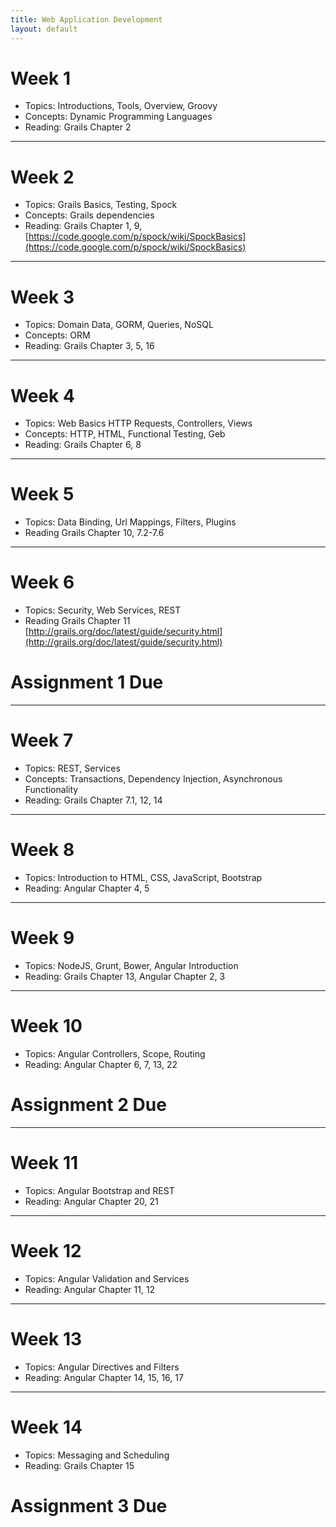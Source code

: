 ```yaml
---
title: Web Application Development
layout: default
---
```

# Week 1
- Topics: Introductions, Tools, Overview, Groovy
- Concepts: Dynamic Programming Languages
- Reading: Grails Chapter 2

---
# Week 2
- Topics: Grails Basics, Testing, Spock
- Concepts: Grails dependencies
- Reading: Grails Chapter 1, 9, [https://code.google.com/p/spock/wiki/SpockBasics](https://code.google.com/p/spock/wiki/SpockBasics)

---

# Week 3
- Topics: Domain Data, GORM, Queries, NoSQL
- Concepts: ORM
- Reading: Grails Chapter 3, 5, 16

---

# Week 4

- Topics: Web Basics HTTP Requests, Controllers, Views
- Concepts: HTTP, HTML, Functional Testing, Geb
- Reading: Grails Chapter 6, 8

---

# Week 5
- Topics: Data Binding, Url Mappings, Filters, Plugins
- Reading Grails Chapter 10, 7.2-7.6

---

# Week 6
- Topics: Security, Web Services, REST
- Reading Grails Chapter 11 [http://grails.org/doc/latest/guide/security.html](http://grails.org/doc/latest/guide/security.html)

# Assignment 1 Due

---

# Week 7

- Topics: REST, Services
- Concepts: Transactions, Dependency Injection, Asynchronous Functionality
- Reading: Grails Chapter 7.1, 12, 14

---

# Week 8

- Topics: Introduction to HTML, CSS, JavaScript, Bootstrap
- Reading: Angular Chapter 4, 5

---

# Week 9

- Topics: NodeJS, Grunt, Bower, Angular Introduction
- Reading: Grails Chapter 13, Angular Chapter 2, 3

---

# Week 10

- Topics: Angular Controllers, Scope, Routing
- Reading: Angular Chapter 6, 7, 13, 22

# Assignment 2 Due

---

# Week 11

- Topics: Angular Bootstrap and REST
- Reading: Angular Chapter 20, 21

---

# Week 12

- Topics: Angular Validation and Services
- Reading: Angular Chapter 11, 12

---

# Week 13

- Topics: Angular Directives and Filters
- Reading: Angular Chapter 14, 15, 16, 17

---

# Week 14

- Topics: Messaging and Scheduling
- Reading: Grails Chapter 15

# Assignment 3 Due
